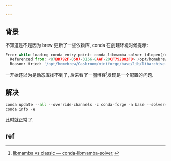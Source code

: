 ```yaml
---

---
```


## 背景



不知道是不是因为 brew 更新了一些依赖库, conda 在创建环境时候提示:



```python
Error while loading conda entry point: conda-libmamba-solver (dlopen(/opt/homebrew/Caskroom/miniforge/base/lib/python3.10/site-packages/libmambapy/bindings.cpython-310-darwin.so, 0x0002): Library not loaded: @rpath/libarchive.13.dylib
  Referenced from: <87BD792F-0587-3166-8AAF-20CF792B82F9> /opt/homebrew/Caskroom/miniforge/base/lib/libmamba.2.0.0.dylib
  Reason: tried: '/opt/homebrew/Caskroom/miniforge/base/lib/libarchive.13.dylib' (no such file), '/opt/homebrew/Caskroom/miniforge/base/lib/python3.10/site-packages/libmambapy/../../../libarchive.13.dylib' (no such file), '/opt/homebrew/Caskroom/miniforge/base/lib/python3.10/site-packages/libmambapy/../../../libarchive.13.dylib' (no such file), '/opt/homebrew/Caskroom/miniforge/base/bin/../lib/libarchive.13.dylib' (no such file), '/opt/homebrew/Caskroom/miniforge/base/bin/../lib/libarchive.13.dylib' (no such file), '/usr/local/lib/libarchive.13.dylib' (no such file), '/usr/lib/libarchive.13.dylib' (no such file, not in dyld cache))
```



一开始还以为是动态库找不到了, 后来看了一圈博客[^1]发现是一个配置的问题. 

## 解决



```python
conda update --all --override-channels -c conda-forge -n base --solver=classic
conda info -e
```

此时就正常了. 



## ref

[^1]: [libmamba vs classic — conda-libmamba-solver](https://conda.github.io/conda-libmamba-solver/user-guide/libmamba-vs-classic/#should-i-use-conda-libmamba-solver); 

